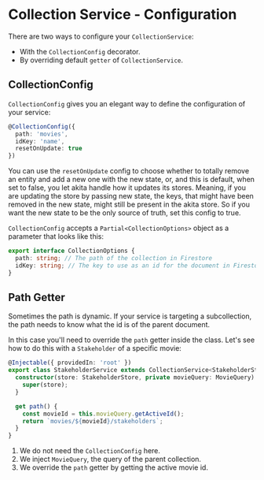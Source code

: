 # Collection Service - Configuration

There are two ways to configure your `CollectionService`:

- With the `CollectionConfig` decorator.
- By overriding default `getter` of `CollectionService`.

## CollectionConfig

`CollectionConfig` gives you an elegant way to define the configuration of your service:

```typescript
@CollectionConfig({
  path: 'movies',
  idKey: 'name',
  resetOnUpdate: true
})
```

You can use the `resetOnUpdate` config to choose whether to totally remove an entity and add a new one with the new state,
or, and this is default, when set to false, you let akita handle how it updates its stores. Meaning, if you are updating the store by passing new state, the keys, that might have been removed in the new state, might still be present in the akita store. So if you want the new state to be the only source of truth, set this config to true.

`CollectionConfig` accepts a `Partial<CollectionOptions>` object as a parameter that looks like this:

```typescript
export interface CollectionOptions {
  path: string; // The path of the collection in Firestore
  idKey: string; // The key to use as an id for the document in Firestore. Default is store.idKey
}
```

## Path Getter

Sometimes the path is dynamic. If your service is targeting a subcollection, the path needs to know what the id is of the parent document.

In this case you'll need to override the `path` getter inside the class. Let's see how to do this with a `Stakeholder` of a specific movie:

```typescript
@Injectable({ providedIn: 'root' })
export class StakeholderService extends CollectionService<StakeholderState> {
  constructor(store: StakeholderStore, private movieQuery: MovieQuery) {
    super(store);
  }

  get path() {
    const movieId = this.movieQuery.getActiveId();
    return `movies/${movieId}/stakeholders`;
  }
}
```

1. We do not need the `CollectionConfig` here.
2. We inject `MovieQuery`, the query of the parent collection.
3. We override the `path` getter by getting the active movie id.

